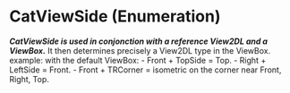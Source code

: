 # CatViewSide (Enumeration)

**_CatViewSide is used in conjonction with a reference View2DL and a ViewBox._**
It then determines precisely a View2DL type in the ViewBox. example: with the default ViewBox: \- Front + TopSide = Top. \- Right + LeftSide = Front. \- Front + TRCorner = isometric on the corner near Front, Right, Top.